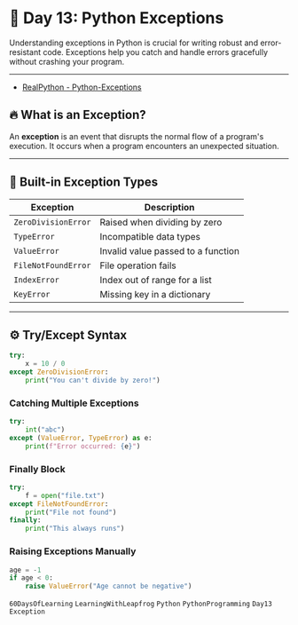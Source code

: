 # 🐍 Day 13: Python Exceptions

Understanding exceptions in Python is crucial for writing robust and error-resistant code. Exceptions help you catch and handle errors gracefully without crashing your program.

---

- [RealPython - Python-Exceptions](https://realpython.com/python-exceptions/)  

## 🔥 What is an Exception?

An **exception** is an event that disrupts the normal flow of a program's execution. It occurs when a program encounters an unexpected situation.

---

## 🧱 Built-in Exception Types

| Exception           | Description                            |
|---------------------|----------------------------------------|
| `ZeroDivisionError` | Raised when dividing by zero           |
| `TypeError`         | Incompatible data types                |
| `ValueError`        | Invalid value passed to a function     |
| `FileNotFoundError` | File operation fails                   |
| `IndexError`        | Index out of range for a list          |
| `KeyError`          | Missing key in a dictionary            |

---

## ⚙️ Try/Except Syntax

```python
try:
    x = 10 / 0
except ZeroDivisionError:
    print("You can't divide by zero!")
```

### Catching Multiple Exceptions

```python
try:
    int("abc")
except (ValueError, TypeError) as e:
    print(f"Error occurred: {e}")
```

### Finally Block

```python
try:
    f = open("file.txt")
except FileNotFoundError:
    print("File not found")
finally:
    print("This always runs")
```

### Raising Exceptions Manually

```python
age = -1
if age < 0:
    raise ValueError("Age cannot be negative")
```

`60DaysOfLearning` `LearningWithLeapfrog` `Python`  `PythonProgramming`  `Day13` `Exception`
